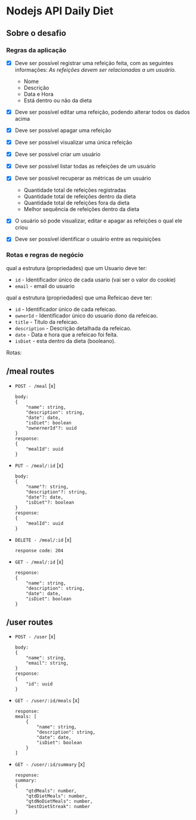 # Nodejs API Daily Diet

## Sobre o desafio

### Regras da aplicação

- [x] Deve ser possível registrar uma refeição feita, com as seguintes informações:
    *As refeições devem ser relacionadas a um usuário.*
    - Nome
    - Descrição
    - Data e Hora
    - Está dentro ou não da dieta
- [x] Deve ser possível editar uma refeição, podendo alterar todos os dados acima
- [X] Deve ser possível apagar uma refeição
- [x] Deve ser possível visualizar uma única refeição

- [x] Deve ser possível criar um usuário
- [x] Deve ser possível listar todas as refeições de um usuário
- [x] Deve ser possível recuperar as métricas de um usuário
    - Quantidade total de refeições registradas
    - Quantidade total de refeições dentro da dieta
    - Quantidade total de refeições fora da dieta
    - Melhor sequência de refeições dentro da dieta

- [x] O usuário só pode visualizar, editar e apagar as refeições o qual ele criou
- [x] Deve ser possível identificar o usuário entre as requisições

### Rotas e regras de negócio

qual a estrutura (propriedades) que um Usuario deve ter:
- `id` - Identificador único de cada usario (vai ser o valor do cookie)
- `email` - email do usuario

qual a estrutura (propriedades) que uma Refeicao deve ter:
- `id` - Identificador único de cada refeicao.
- `ownerId` - Identificador único do usuario dono da refeicao.
- `title` - Título da refeicao.
- `description` - Descrição detalhada da refeicao.
- `date` - Data e hora que a refeicao foi feita.
- `isDiet` - esta dentro da dieta (booleano).

Rotas:

## /meal routes


- `POST - /meal` [x]
    ```
    body: 
    {
        "name": string,
        "description": string,
        "date": date,
        "isDiet": boolean
        "ownernerId"?: uuid
    }
    response: 
    {
        "mealId": uuid 
    }
    ```
    
- `PUT - /meal/:id` [x]
    ```
    body: 
    {
        "name"?: string,
        "description"?: string,
        "date"?: date,
        "isDiet"?: boolean
    }
    response: 
    {
        "mealId": uuid 
    }
    ```

- `DELETE - /meal/:id` [x]
    ```
    response code: 204

    ```

- `GET - /meal/:id` [x]
    ```
    response: 
    {
        "name": string,
        "description": string,
        "date": date,
        "isDiet": boolean
    }
    ```

## /user routes

- `POST - /user` [x]
    ```
    body: 
    {
        "name": string,
        "email": string,
    }
    response: 
    {
        "id": uuid 
    }
    ```
 
- `GET - /user/:id/meals` [x]
    ```
    response: 
    meals: [
        {
            "name": string,
            "description": string,
            "date": date,
            "isDiet": boolean
        }
    ]
    ```

- `GET - /user/:id/summary` [x]
    ```
    response: 
    summary: 
    {
        "qtdMeals": number,
        "qtdDietMeals": number,
        "qtdNoDietMeals": number,
        "bestDietStreak": number 
    }
    ```
